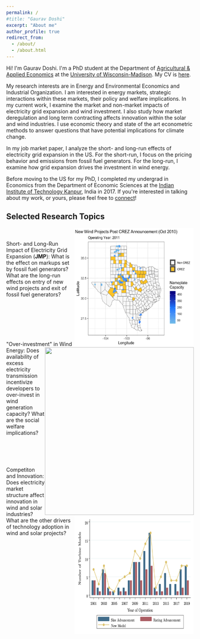 ```yaml
---
permalink: /
#title: "Gaurav Doshi"
excerpt: "About me"
author_profile: true
redirect_from: 
  - /about/
  - /about.html
---
```


Hi! I'm Gaurav Doshi. I'm a PhD student at the Department of [Agricultural & Applied Economics](https://aae.wisc.edu/) at the [University of Wisconsin-Madison](https://www.wisc.edu/). My CV is [here](http://gdoshi2.github.io/files/CV.pdf).

My research interests are in Energy and Environmental Economics and Industrial Organization. I am interested in energy markets, strategic interactions within these markets, their policy and welfare implications. In my current work, I examine the market and non-market impacts of electricity grid expansion and wind investment. I also study how market deregulation and long term contracting affects innovation within the solar and wind industries. I use economic theory and state of the art econometric methods to answer questions that have potential implications for climate change.  

In my job market paper, I analyze the short- and long-run effects of electricity grid expansion in the US. For the short-run, I focus on the pricing behavior and emissions from fossil fuel generators. For the long-run, I examine how grid expansion drives the investment in wind energy. 

Before moving to the US for my PhD, I completed my undergrad in Economics from the Department of Economic Sciences at the [Indian Institute of Technology Kanpur](https://www.iitk.ac.in/), India in 2017. If you're interested in talking about my work, or yours, please feel free to [connect](mailto:gdoshi2@wisc.edu)!

Selected Research Topics
----
<img align="right" width="320" height="320" src="images/new_projects.gif">  <br/> <br/>
Short- and Long-Run Impact of Electricity Grid Expansion (**JMP**): What is the effect on markups set by fossil fuel generators? What are the long-run effects on entry of new wind projects and exit of fossil fuel generators? <br/>
<br/><br/><br/><br/>

<img align="right" width="400" height="450" src="images/wind_curtailment.gif">  <br/> <br/>
"Over-investment" in Wind Energy: Does availability of excess electricity transmission incentivize developers to over-invest in wind generation capacity? What are the social welfare implications? 
<br/> <br/> <br/> <br/>

<img align="right" width="320" height="320" src="images/new_models_advancements.png">  <br/>
Competiton and Innovation: Does electricity market structure affect innovation in wind and solar industries? What are the other drivers of technology adoption in wind and solar projects? <br/> <br/>
